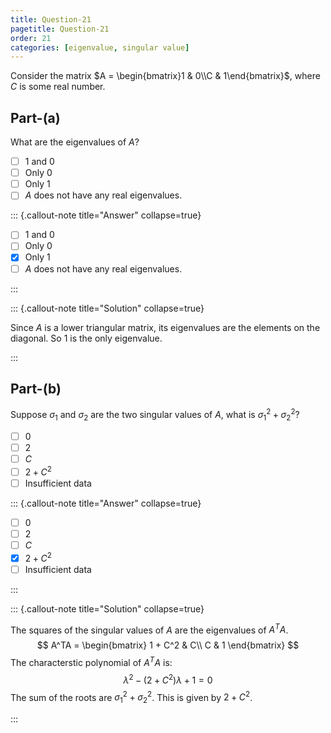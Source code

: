 ```yaml
---
title: Question-21
pagetitle: Question-21
order: 21
categories: [eigenvalue, singular value]
---
```


Consider the matrix $A = \begin{bmatrix}1 & 0\\C & 1\end{bmatrix}$, where $C$ is some real number.

## Part-(a)

What are the eigenvalues of $A$?

- [ ] $1$ and $0$
- [ ] Only $0$
- [ ] Only $1$
- [ ] $A$ does not have any real eigenvalues.

::: {.callout-note title="Answer" collapse=true}

- [ ] $1$ and $0$
- [ ] Only $0$
- [x] Only $1$
- [ ] $A$ does not have any real eigenvalues.

:::

::: {.callout-note title="Solution" collapse=true}

Since $A$ is a lower triangular matrix, its eigenvalues are the elements on the diagonal. So $1$ is the only eigenvalue.

:::

## Part-(b)

Suppose $\sigma_1$ and $\sigma_2$ are the two singular values of $A$, what is $\sigma_1^2 + \sigma_2^2$?

- [ ] $0$
- [ ] $2$
- [ ] $C$
- [ ] $2 + C^2$
- [ ] Insufficient data

::: {.callout-note title="Answer" collapse=true}

- [ ] $0$
- [ ] $2$
- [ ] $C$
- [x] $2 + C^2$
- [ ] Insufficient data

:::

::: {.callout-note title="Solution" collapse=true}

The squares of the singular values of $A$ are the eigenvalues of $A^TA$. 
$$
A^TA = \begin{bmatrix}
1 + C^2 & C\\
C & 1
\end{bmatrix}
$$
The characterstic polynomial of $A^TA$ is:
$$
\lambda^2 - \left( 2 + C^2 \right)\lambda + 1 = 0
$$
The sum of the roots are $\sigma_1^2 + \sigma_2^2$. This is given by $2 + C^2$. 

:::